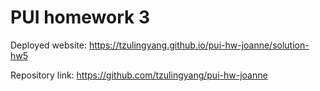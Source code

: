# PUI homework 3

Deployed website: https://tzulingyang.github.io/pui-hw-joanne/solution-hw5

Repository link: https://github.com/tzulingyang/pui-hw-joanne
